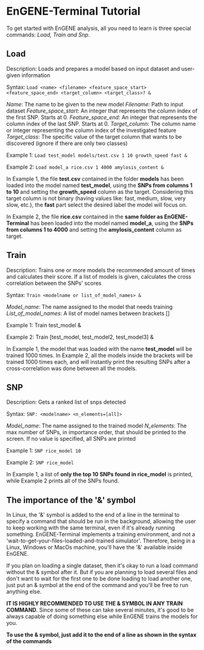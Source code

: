 # EnGENE-Terminal Tutorial

To get started with EnGENE analysis, all you need to learn is three special commands: *Load, Train and Snp*.

## Load

Description: Loads and prepares a model based on input dataset and user-given information

Syntax: `Load <name> <filename> <feature_space_start> <feature_space_end> <target_column> <target_class>? &`

*Name*: The name to be given to the new model
*Filename*: Path to input dataset
*Feature_space_start*: An integer that represents the column index of the first SNP. Starts at 0.
*Feature_space_end*: An integer that represents the column index of the last SNP. Starts at 0.
*Target_column*: The column name or integer representing the column index of the investigated feature
*Target_class*: The specific value of the target column that wants to be discovered (ignore if there are only two classes)

Example 1: `Load test_model models/test.csv 1 10 growth_speed fast &`

Example 2: `Load model_a rice.csv 1 4000 amylosis_content &`

In Example 1, the file **test.csv** contained in the folder **models** has been loaded into the model named **test_model**, using the **SNPs from columns 1 to 10** and setting the **growth_speed** column as the target. Considering this target column is not binary (having values like: fast, medium, slow, very slow, etc.), the **fast** part select the desired label the model will focus on.

In Example 2, the file **rice.csv** contained in the **same folder as EnGENE-Terminal** has been loaded into the model named **model_a**, using the **SNPs from columns 1 to 4000** and setting the **amylosis_content** column as target.

## Train

Description: Trains one or more models the recommended amount of times and calculates their score. If a list of models is given, calculates the cross correlation between the SNPs' scores

Syntax: `Train <modelname or list_of_model_names> &`

*Model_name*: The name assigned to the model that needs training
*List_of_model_names*: A list of model names between brackets []

Example 1: Train test_model &

Example 2: Train [test_model, test_model2, test_model3] &

In Example 1, the model that was loaded with the name **test_model** will be trained 1000 times.
In Example 2, all the models inside the brackets will be trained 1000 times each, and will instantly print the resulting SNPs after a cross-correlation was done between all the models. 

## SNP
Description: Gets a ranked list of snps detected

Syntax: `SNP: <modelname> <n_elements=[all]>`

*Model_name*: The name assigned to the trained model
*N_elements*: The max number of SNPs, in importance order, that should be printed to the screen. If no value is 	specified, all SNPs are printed

Example 1: `SNP rice_model 10`

Example 2: `SNP rice_model`

In Example 1, a list of **only the top 10 SNPs found in rice_model** is printed, while Example 2 prints all of the SNPs found.

## The importance of the '&' symbol
In Linux, the '&' symbol is added to the end of a line in the terminal to specify a command that should be run in the background, allowing the user to keep working with the same terminal, even if it's already running something. EnGENE-Terminal implements a training environment, and not a 'wait-to-get-your-files-loaded-and-trained simulator'. Therefore, being in a Linux, Windows or MacOs machine, you'll have the '&' available inside EnGENE.

If you plan on loading a single dataset, then it's okay to run a load command without the & symbol after it. But if you are planning to load several files and don't want to wait for the first one to be done loading to load another one, just put an & symbol at the end of the command and you'll be free to run anything else.

**IT IS HIGHLY RECOMMENDED TO USE THE & SYMBOL IN ANY TRAIN COMMAND**. Since some of these can take several minutes, it's good to be always capable of doing something else while EnGENE trains the models for you. 

**To use the & symbol, just add it to the end of a line as shown in the syntax of the commands**
